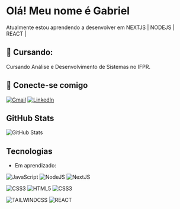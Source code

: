 # Olá! Meu nome é Gabriel 
Atualmente estou aprendendo a desenvolver em NEXTJS | NODEJS | REACT |

## 📖 Cursando: <br/>
Cursando Análise e Desenvolvimento de Sistemas no IFPR. <br>


## 🤝 Conecte-se comigo
[![Gmail](https://img.shields.io/badge/Gmail-D14836?style=for-the-badge&logo=gmail&logoColor=white)](mailto:gabri.vstrapasson@gmail.com)
[![LinkedIn](https://img.shields.io/badge/LinkedIn-000?style=for-the-badge&logo=linkedin&logoColor=0E76A8)](https://www.linkedin.com/in/gabrielvstrapasson/)

## GitHub Stats 

![GitHub Stats](https://github-readme-stats.vercel.app/api?username=gabrielvstrapasson&theme=transparent&bg_color=000&border_color=30A3DC&show_icons=true&icon_color=30A3DC&title_color=E94D5F&text_color=FFF)

## Tecnologias
- Em aprendizado:

![JavaScript](https://img.shields.io/badge/JavaScript-000?style=for-the-badge&logo=javascript)
![NodeJS](https://img.shields.io/badge/node.js-339933?style=for-the-badge&logo=Node.js&logoColor=white)
![NextJS](https://img.shields.io/badge/next.js-000000?style=for-the-badge&logo=nextdotjs&logoColor=white)

![CSS3](https://img.shields.io/badge/CSS3-000?style=for-the-badge&logo=css3&logoColor=264CE4)
![HTML5](https://img.shields.io/badge/HTML5-000?style=for-the-badge&logo=html5)
![CSS3](https://img.shields.io/badge/CSS3-000?style=for-the-badge&logo=css3&logoColor=264CE4)

![TAILWINDCSS](https://img.shields.io/badge/Tailwind_CSS-grey?style=for-the-badge&logo=tailwind-css&logoColor=38B2AC)
![REACT](https://img.shields.io/badge/-ReactJs-61DAFB?logo=react&logoColor=white&style=for-the-badge)
